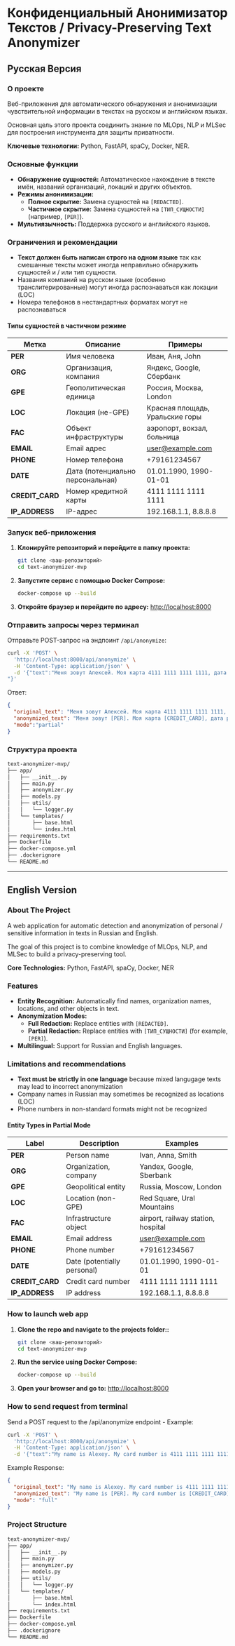 # Конфиденциальный Анонимизатор Текстов / Privacy-Preserving Text Anonymizer

## Русская Версия

### О проекте

Веб-приложения для автоматического обнаружения и анонимизации чувствительной информации в текстах на русском и английском языках. 

Основная цель этого проекта соединить знание по MLOps, NLP и MLSec для построения инструмента для защиты приватности.

**Ключевые технологии:** Python, FastAPI, spaCy, Docker, NER.

### Основные функции

-   **Обнаружение сущностей:** Автоматическое нахождение в тексте имён, названий организаций, локаций и других объектов.
-   **Режимы анонимизации:**
    -   **Полное скрытие:** Замена сущностей на `[REDACTED]`.
    -   **Частичное скрытие:** Замена сущностей на `[ТИП_СУЩНОСТИ]` (например, `[PER]`).
-   **Мультиязычность:** Поддержка русского и английского языков.

### Ограничения и рекомендации

- **Текст должен быть написан строго на одном языке** так как смешанные тексты может иногда неправильно обнаружить сущностей и / или тип сущности.
- Названия компаний на русском языке (особенно транслитерированные) могут иногда распознаваться как локации (LOC)
- Номера телефонов в нестандартных форматах могут не распознаваться

#### Типы сущностей в частичном режиме

| Метка | Описание | Примеры |
|-------|----------|---------|
| **PER** | Имя человека | Иван, Аня, John |
| **ORG** | Организация, компания | Яндекс, Google, Сбербанк |
| **GPE** | Геополитическая единица | Россия, Москва, London |
| **LOC** | Локация (не-GPE) | Красная площадь, Уральские горы |
| **FAC** | Объект инфраструктуры | аэропорт, вокзал, больница |
| **EMAIL** | Email адрес | user@example.com |
| **PHONE** | Номер телефона | +79161234567 |
| **DATE** | Дата (потенциально персональная) | 01.01.1990, 1990-01-01 |
| **CREDIT_CARD** | Номер кредитной карты | 4111 1111 1111 1111 |
| **IP_ADDRESS** | IP-адрес | 192.168.1.1, 8.8.8.8 |

### Запуск веб-приложения

1.  **Клонируйте репозиторий и перейдите в папку проекта:**
    ```bash
    git clone <ваш-репозиторий>
    cd text-anonymizer-mvp
    ```

2.  **Запустите сервис с помощью Docker Compose:**
    ```bash
    docker-compose up --build
    ```

3.  **Откройте браузер и перейдите по адресу:**
    [http://localhost:8000](http://localhost:8000)

### Отправить запросы через терминал

Отправьте POST-запрос на эндпоинт `/api/anonymize`:

```bash
curl -X 'POST' \
  'http://localhost:8000/api/anonymize' \
  -H 'Content-Type: application/json' \
  -d '{"text":"Меня зовут Алексей. Моя карта 4111 1111 1111 1111, дата рождение 15.05.1985., IP сервера: 192.168.1.1", "mode":"partial
"}'

```


Ответ:

```json
{
  "original_text": "Меня зовут Алексей. Моя карта 4111 1111 1111 1111, дата рождение 15.05.1985., IP сервера: 192.168.1.1",
  "anonymized_text": "Меня зовут [PER]. Моя карта [CREDIT_CARD], дата рождение [DATE]., IP сервера: [IP_ADDRESS]",
  "mode":"partial"
}
```

### Структура проекта

```bash
text-anonymizer-mvp/
├── app/
│   ├── __init__.py
│   ├── main.py
│   ├── anonymizer.py
│   ├── models.py
│   ├── utils/
│   │   └── logger.py
│   └── templates/
│       ├── base.html
│       └── index.html
├── requirements.txt
├── Dockerfile
├── docker-compose.yml
├── .dockerignore
└── README.md
```

---

## English Version

### About The Project

A web application for automatic detection and anonymization of personal / sensitive information in texts in Russian and English. 

The goal of this project is to combine knowledge of MLOps, NLP, and MLSec to build a privacy-preserving tool.

**Core Technologies:**  Python, FastAPI, spaCy, Docker, NER

### Features

-   **Entity Recognition:** Automatically find names, organization names, locations, and other objects in text.
-   **Anonymization Modes:**
    -   **Full Redaction:** Replace entities with `[REDACTED]`.
    -   **Partial Redaction:** Replace entities with `[ТИП_СУЩНОСТИ]` (for example, `[PER]`).
-   **Multilingual:** Support for Russian and English languages.

### Limitations and recommendations
- **Text must be strictly in one language** because mixed langugage texts may lead to incorrect anonymization
- Company names in Russian may sometimes be recognized as locations (LOC)
- Phone numbers in non-standard formats might not be recognized

#### Entity Types in Partial Mode

| Label | Description | Examples |
|-------|-------------|----------|
| **PER** | Person name | Ivan, Anna, Smith |
| **ORG** | Organization, company | Yandex, Google, Sberbank |
| **GPE** | Geopolitical entity | Russia, Moscow, London |
| **LOC** | Location (non-GPE) | Red Square, Ural Mountains |
| **FAC** | Infrastructure object | airport, railway station, hospital |
| **EMAIL** | Email address | user@example.com |
| **PHONE** | Phone number | +79161234567 |
| **DATE** | Date (potentially personal) | 01.01.1990, 1990-01-01 |
| **CREDIT_CARD** | Credit card number | 4111 1111 1111 1111 |
| **IP_ADDRESS** | IP address | 192.168.1.1, 8.8.8.8 |

### How to launch web app

1.  **Clone the repo and navigate to the projects folder::**
    ```bash
    git clone <ваш-репозиторий>
    cd text-anonymizer-mvp
    ```

2.  **Run the service using Docker Compose:**
    ```bash
    docker-compose up --build
    ```

3.  **Open your browser and go to:**
    [http://localhost:8000](http://localhost:8000)

### How to send request from terminal

Send a POST request to the /api/anonymize endpoint - Example:

```bash
curl -X 'POST' \
  'http://localhost:8000/api/anonymize' \
  -H 'Content-Type: application/json' \
  -d '{"text":"My name is Alexey. My card number is 4111 1111 1111 1111, my date of birth is May 15, 1985. Server IP: 192.168.1.1.", "mode":"full"}'
```


Example Response:

```json
{
  "original_text": "My name is Alexey. My card number is 4111 1111 1111 1111, my date of birth is May 15, 1985. Server IP: 192.168.1.1.",
  "anonymized_text": "My name is [PER]. My card number is [CREDIT_CARD], my data of birth is [DATE]., Server IP: [IP_ADDRESS].",
  "mode": "full"
}
```

### Project Structure

```bash
text-anonymizer-mvp/
├── app/
│   ├── __init__.py
│   ├── main.py
│   ├── anonymizer.py
│   ├── models.py
│   ├── utils/
│   │   └── logger.py
│   └── templates/
│       ├── base.html
│       └── index.html
├── requirements.txt
├── Dockerfile
├── docker-compose.yml
├── .dockerignore
└── README.md
```
